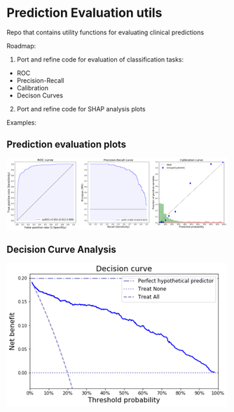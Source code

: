 # Prediction Evaluation utils

Repo that contains utility functions for evaluating clinical predictions

Roadmap:
1. Port and refine code for evaluation of classification tasks:
  * ROC
  * Precision-Recall
  * Calibration
  * Decison Curves
  
  2. Port and refine code for SHAP analysis plots

Examples:
## Prediction evaluation plots
![Alt text](/images/example_eval_plots.png?raw=true)

## Decision Curve Analysis
![Alt text](/images/example_DCA.png?raw=true)
